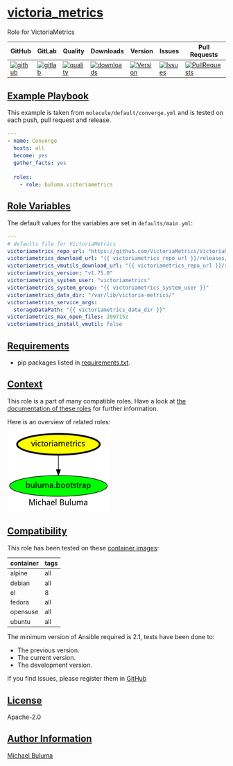 # [victoria_metrics](#victoria_metrics)

Role for VictoriaMetrics

|GitHub|GitLab|Quality|Downloads|Version|Issues|Pull Requests|
|------|------|-------|---------|-------|------|-------------|
|[![github](https://github.com/buluma/ansible-role-victoria_metrics/workflows/Ansible%20Molecule/badge.svg)](https://github.com/buluma/ansible-role-victoria_metrics/actions)|[![gitlab](https://gitlab.com/buluma/ansible-role-victoria_metrics/badges/master/pipeline.svg)](https://gitlab.com/buluma/ansible-role-victoria_metrics)|[![quality](https://img.shields.io/ansible/quality/)](https://galaxy.ansible.com/buluma/victoria_metrics)|[![downloads](https://img.shields.io/ansible/role/d/)](https://galaxy.ansible.com/buluma/victoria_metrics)|[![Version](https://img.shields.io/github/release/buluma/ansible-role-victoria_metrics.svg)](https://github.com/buluma/ansible-role-victoria_metrics/releases/)|[![Issues](https://img.shields.io/github/issues/buluma/ansible-role-victoria_metrics.svg)](https://github.com/buluma/ansible-role-victoria_metrics/issues/)|[![PullRequests](https://img.shields.io/github/issues-pr-closed-raw/buluma/ansible-role-victoria_metrics.svg)](https://github.com/buluma/ansible-role-victoria_metrics/pulls/)|

## [Example Playbook](#example-playbook)

This example is taken from `molecule/default/converge.yml` and is tested on each push, pull request and release.
```yaml
---
- name: Converge
  hosts: all
  become: yes
  gather_facts: yes

  roles:
    - role: buluma.victoriametrics
```


## [Role Variables](#role-variables)

The default values for the variables are set in `defaults/main.yml`:
```yaml
---
# defaults file for VictoriaMetrics
victoriametrics_repo_url: "https://github.com/VictoriaMetrics/VictoriaMetrics"
victoriametrics_download_url: "{{ victoriametrics_repo_url }}/releases/download/{{ victoriametrics_version }}/victoria-metrics-{{ victoriametrics_version }}.tar.gz"
victoriametrics_vmutils_download_url: "{{ victoriametrics_repo_url }}/releases/download/{{ victoriametrics_version }}/vmutils-{{ victoriametrics_version }}.tar.gz"
victoriametrics_version: "v1.75.0"
victoriametrics_system_user: "victoriametrics"
victoriametrics_system_group: "{{ victoriametrics_system_user }}"
victoriametrics_data_dir: "/var/lib/victoria-metrics/"
victoriametrics_service_args:
  storageDataPath: "{{ victoriametrics_data_dir }}"
victoriametrics_max_open_files: 2097152
victoriametrics_install_vmutil: false
```

## [Requirements](#requirements)

- pip packages listed in [requirements.txt](https://github.com/buluma/ansible-role-victoria_metrics/blob/main/requirements.txt).


## [Context](#context)

This role is a part of many compatible roles. Have a look at [the documentation of these roles](https://buluma.co.ke/) for further information.

Here is an overview of related roles:

![dependencies](https://raw.githubusercontent.com/buluma/ansible-role-victoria_metrics/png/requirements.png "Dependencies")

## [Compatibility](#compatibility)

This role has been tested on these [container images](https://hub.docker.com/u/buluma):

|container|tags|
|---------|----|
|alpine|all|
|debian|all|
|el|8|
|fedora|all|
|opensuse|all|
|ubuntu|all|

The minimum version of Ansible required is 2.1, tests have been done to:

- The previous version.
- The current version.
- The development version.



If you find issues, please register them in [GitHub](https://github.com/buluma/ansible-role-victoria_metrics/issues)

## [License](#license)

Apache-2.0

## [Author Information](#author-information)

[Michael Buluma](https://buluma.github.io/)
